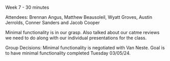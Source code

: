 Week 7 - 30 minutes

Attendees: Brennan Angus, Matthew Beausoleil, Wyatt Groves, Austin Jerrolds, Conner Sanders and Jacob Cooper

Minimal functionality is in our grasp. Also talked about our catme reviews we need to do along with our individual presentations for the class.

Group Decisions: Minimal functionality is negotiated with Van Neste. Goal is to have minimal functionality completed Tuesday 03/05/24.
